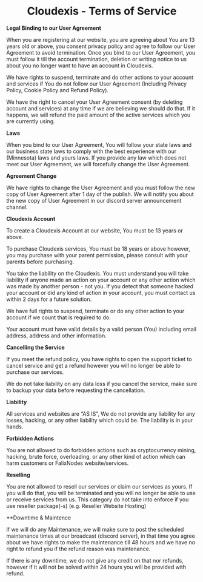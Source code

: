 <h1 align="center">Cloudexis - Terms of Service</h1>

**Legal Binding to our User Agreement**

When you are registering at our website, you are agreeing about You are 13 years old or above, you consent privacy policy and agree to follow our User Agreement to avoid termination. Once you bind to our User Agreement, you must follow it till the account termination, deletion or writing notice to us about you no longer want to have an account in Cloudexis.

We have rights to suspend, terminate and do other actions to your account and services if You do not follow our User Agreement (Including Privacy Policy, Cookie Policy and Refund Policy).

We have the right to cancel your User Agreement consent (by deleting account and services) at any time if we are believing we should do that. If it happens, we will refund the paid amount of the active services which you are currently using.

**Laws**

When you bind to our User Agreement, You will follow your state laws and our business state laws to comply with the best experience with our (Minnesota) laws and yours laws. If you provide any law which does not meet our User Agreement, we will forcefully change the User Agreement.

**Agreement Change**

We have rights to change the User Agreement and you must follow the new copy of User Agreement after 1 day of the publish. We will notify you about the new copy of User Agreement in our discord server announcement channel.

**Cloudexis Account**

To create a Cloudexis Account at our website, You must be 13 years or above.

To purchase Cloudexis services, You must be 18 years or above however, you may purchase with your parent permission, please consult with your parents before purchasing.

You take the liability on the Cloudexis. You must understand you will take liability if anyone made an action on your account or any other action which was made by another person - not you. If you detect that someone hacked your account or did any kind of action in your account, you must contact us within 2 days for a future solution.

We have full rights to suspend, terminate or do any other action to your account if we count that is required to do.

Your account must have valid details by a valid person (You) including email address, address and other information.

**Cancelling the Service**

If you meet the refund policy, you have rights to open the support ticket to cancel service and get a refund however you will no longer be able to purchase our services.

We do not take liability on any data loss if you cancel the service, make sure to backup your data before requesting the cancellation.

**Liability**

All services and websites are “AS IS”, We do not provide any liability for any losses, hacking, or any other liability which could be. The liability is in your hands.

**Forbidden Actions**

You are not allowed to do forbidden actions such as cryptocurrency mining, hacking, brute force, overloading, or any other kind of action which can harm customers or FalixNodes website/services.

**Reselling**

You are not allowed to resell our services or claim our services as yours. If you will do that, you will be terminated and you will no longer be able to use or receive services from us. This category do not take into enforce if you use reseller package(-s) (e.g. Reseller Website Hosting)

**Downtime & Maintence

If we will do any Maintenance, we will make sure to post the scheduled maintenance times at our broadcast (discord server), in that time you agree about we have rights to make the maintenance till 48 hours and we have no right to refund you if the refund reason was maintenance.

If there is any downtime, we do not give any credit on that nor refunds, however if it will not be solved within 24 hours you will be provided with refund.
